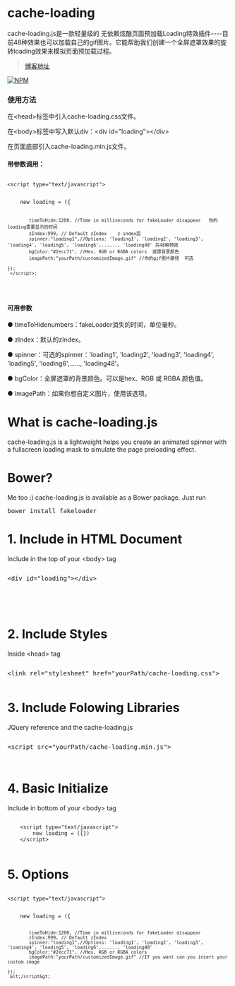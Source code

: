 # cache-loading
<p>cache-loading.js是一款轻量级的 无依赖炫酷页面预加载Loading特效插件----目前48种效果也可以加载自己的gif图片。它能帮助我们创建一个全屏遮罩效果的旋转loading效果来模拟页面预加载过程。</p>

> [博客地址](http://www.jiaoyiba.cc)

[![NPM](https://nodei.co/npm/gulp-imageisux.png)](https://www.npmjs.com/package/cache-loading/)

<h3>使用方法</h3>
<p>在&lt;head&gt;标签中引入cache-loading.css文件。</p>

<p><link rel="stylesheet" href="yourPath/cache-loading.css"></p>
<p>在&lt;body&gt;标签中写入默认div：&lt;div id="loading"&gt;&lt;/div&gt;</p>
<p>在页面底部引入cache-loading.min.js文件。</p>
<p><script src="yourPath/cache-loading.min.js"></p>

<h4>基本使用方法：</h4>
<pre>
<p><script type="text/javascript"></p>
<p>new loading({})</p>
<p></script></p>
</pre>
<h4>带参数调用：</h4>
<pre>
<code><p>&lt;script type="text/javascript"&gt;</p>
    new loading = ({
    
            timeToHide:1200, //Time in milliseconds for fakeLoader disappear   你的loading需要显示的时间
            zIndex:999, // Default zIndex    z-index层
            spinner:"loading1",//Options: 'loading1', 'loading2', 'loading3', 'loading4', 'loading5', 'loading6',......, 'loading48' 共48种特效
            bgColor:"#2ecc71", //Hex, RGB or RGBA colors  遮罩背景颜色
            imagePath:"yourPath/customizedImage.gif" //你的gif图片路径  可选
            
    });
     </script>;
</code>
</pre>
<h4>可用参数</h4>
<p>  ● timeToHidenumbers：fakeLoader消失的时间，单位毫秒。</p>
<p>  ● zIndex：默认的zIndex。</p>
<p>  ● spinner：可选的spinner：'loading1', 'loading2', 'loading3', 'loading4', 'loading5', 'loading6',......, 'loading48'。</p>
<p>  ● bgColor：全屏遮罩的背景颜色。可以是hex、RGB 或 RGBA 颜色值。</p>
<p>  ● imagePath：如果你想自定义图片，使用该选项。</p>
  
  <h1>What is cache-loading.js</h1>
<p>
cache-loading.js is a lightweight helps you create an animated spinner with a fullscreen loading mask to simulate the page preloading effect.
</p>
<h1>Bower?</h1>
<p>Me too :) cache-loading.js is available as a Bower package. Just run</p>
<pre>bower install fakeloader</pre>

<h1>1. Include in HTML Document</h1>
<p style="margin:0px;">Include in the top of your &lt;body&gt; tag </p>
<pre><p>&lt;div id="loading"&gt;&lt;/div&gt;</p></pre>
</br></br>
<h1>2. Include Styles</h1>
<p>Inside &lt;head&gt; tag </p>
<pre><p>&lt;link rel="stylesheet" href="yourPath/cache-loading.css"&gt;</p></pre>
<h1>3. Include Folowing Libraries</h1>
<p>JQuery reference and the cache-loading.js</p>
<pre>
<p>&lt;script src="yourPath/cache-loading.min.js"&gt;</p>
</pre>

<h1>4. Basic Initialize</h1>
<p>Include in bottom of your  &lt;body&gt; tag</p>
<pre>
<code>
    &lt;script type="text/javascript"&gt;
        new loading = ({})
    &lt;/script&gt;
</code>
</pre>

<h1>5. Options</h1>
<pre>
<code><p>&lt;script type="text/javascript"&gt;</p>
    new loading = ({
    
            timeToHide:1200, //Time in milliseconds for fakeLoader disappear
            zIndex:999, // Default zIndex
            spinner:"loading1",//Options: 'loading1', 'loading2', 'loading3', 'loading4', 'loading5', 'loading6',......, 'loading48' 
            bgColor:"#2ecc71", //Hex, RGB or RGBA colors
            imagePath:"yourPath/customizedImage.gif" //If you want can you insert your custom image
            
    });
     &lt;/script&gt;
</code>
</pre>